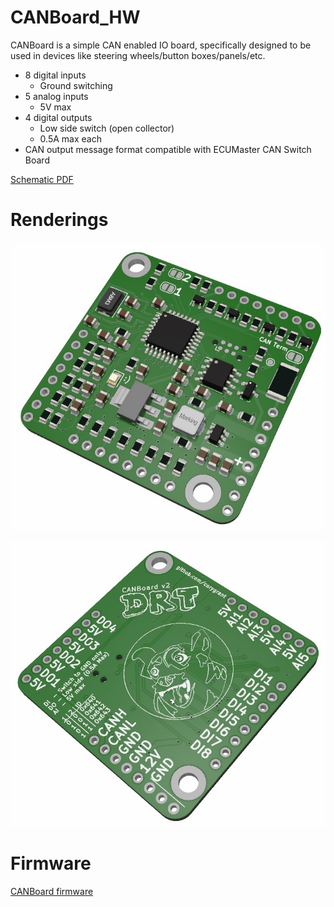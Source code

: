 # CANBoard_HW
CANBoard is a simple CAN enabled IO board, specifically designed to be used in devices like steering wheels/button boxes/panels/etc.

* 8 digital inputs
    * Ground switching
* 5 analog inputs
    * 5V max
* 4 digital outputs
    * Low side switch (open collector)
    * 0.5A max each
* CAN output message format compatible with ECUMaster CAN Switch Board

[Schematic PDF](/Export/V2/CANBoard_HW_V2.pdf)

# Renderings
![Top](/Renders/CANBoard_Top.jpg)

![Bottom](/Renders/CANBoard_Bottom.jpg)

# Firmware
[CANBoard firmware](https://github.com/corygrant/CANBoard_FW)